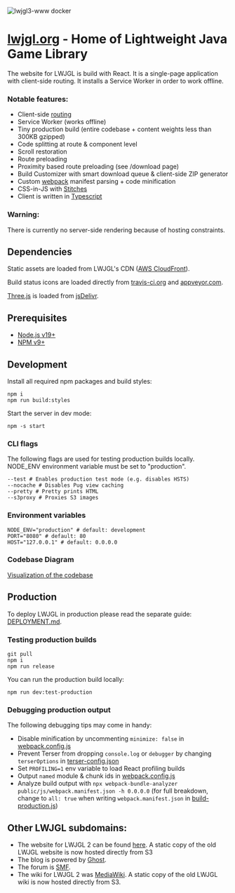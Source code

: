 ![lwjgl3-www docker](https://github.com/LWJGL/lwjgl3-www/workflows/lwjgl3-www%20docker/badge.svg?event=push)

# [lwjgl.org](https://www.lwjgl.org) - Home of Lightweight Java Game Library

The website for LWJGL is build with React. It is a single-page application with client-side routing. It installs a Service Worker in order to work offline.

### Notable features:

- Client-side [routing](https://github.com/ReactTraining/react-router)
- Service Worker (works offline)
- Tiny production build (entire codebase + content weights less than 300KB gzipped)
- Code splitting at route & component level
- Scroll restoration
- Route preloading
- Proximity based route preloading (see /download page)
- Build Customizer with smart download queue & client-side ZIP generator
- Custom [webpack](http://webpack.js.org/) manifest parsing + code minification
- CSS-in-JS with [Stitches](https://stitches.dev/)
- Client is written in [Typescript](https://www.typescriptlang.org/)

### Warning:

There is currently no server-side rendering because of hosting constraints.

## Dependencies

Static assets are loaded from LWJGL's CDN ([AWS CloudFront](https://aws.amazon.com/cloudfront/)).

Build status icons are loaded directly from [travis-ci.org](https://travis-ci.org/) and [appveyor.com](https://www.appveyor.com/).

[Three.js](https://threejs.org/) is loaded from [jsDelivr](https://www.jsdelivr.com/).

## Prerequisites

- [Node.js v19+](https://nodejs.org/)
- [NPM v9+](https://npmjs.com/)

## Development

Install all required npm packages and build styles:

```shell
npm i
npm run build:styles
```

Start the server in dev mode:

```shell
npm -s start
```

### CLI flags

The following flags are used for testing production builds locally.
NODE_ENV environment variable must be set to "production".

```shell
--test # Enables production test mode (e.g. disables HSTS)
--nocache # Disables Pug view caching
--pretty # Pretty prints HTML
--s3proxy # Proxies S3 images
```

### Environment variables

```shell
NODE_ENV="production" # default: development
PORT="8080" # default: 80
HOST="127.0.0.1" # default: 0.0.0.0
```

### Codebase Diagram

[Visualization of the codebase](https://octo-repo-visualization.vercel.app/?repo=LWJGL%2Flwjgl3-www)

## Production

To deploy LWJGL in production please read the separate guide: [DEPLOYMENT.md](./DEPLOYMENT.md).

### Testing production builds

```shell
git pull
npm i
npm run release
```

You can run the production build locally:

```shell
npm run dev:test-production
```

### Debugging production output

The following debugging tips may come in handy:

- Disable minification by uncommenting `minimize: false` in [webpack.config.js](./webpack.config.js)
- Prevent Terser from dropping `console.log` or `debugger` by changing `terserOptions` in [terser-config.json](./scripts/terser-config.json)
- Set `PROFILING=1` env variable to load React profiling builds
- Output `named` module & chunk ids in [webpack.config.js](./webpack.config.js)
- Analyze build output with `npx webpack-bundle-analyzer public/js/webpack.manifest.json -h 0.0.0.0` (for full breakdown, change to `all: true` when writing `webpack.manifest.json` in [build-production.js](./scripts/build-production.mjs))

## Other LWJGL subdomains:

- The website for LWJGL 2 can be found [here](https://github.com/LWJGL/lwjgl-www). A static copy of the old LWJGL website is now hosted directly from S3
- The blog is powered by [Ghost](https://ghost.org/).
- The forum is [SMF](https://simplemachines.org/).
- The wiki for LWJGL 2 was [MediaWiki](https://www.mediawiki.org/). A static copy of the old LWJGL wiki is now hosted directly from S3.
